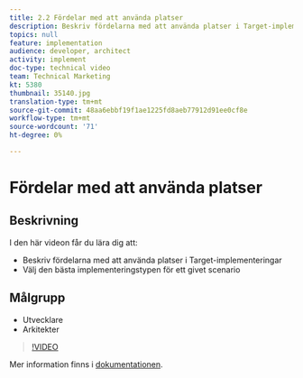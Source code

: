 ```yaml
---
title: 2.2 Fördelar med att använda platser
description: Beskriv fördelarna med att använda platser i Target-implementeringar, välj den bästa implementeringstypen för ett givet scenario
topics: null
feature: implementation
audience: developer, architect
activity: implement
doc-type: technical video
team: Technical Marketing
kt: 5380
thumbnail: 35140.jpg
translation-type: tm+mt
source-git-commit: 48aa6ebbf19f1ae1225fd8aeb77912d91ee0cf8e
workflow-type: tm+mt
source-wordcount: '71'
ht-degree: 0%

---
```



# Fördelar med att använda platser

## Beskrivning

I den här videon får du lära dig att:

* Beskriv fördelarna med att använda platser i Target-implementeringar
* Välj den bästa implementeringstypen för ett givet scenario

## Målgrupp

* Utvecklare
* Arkitekter

>[!VIDEO](https://video.tv.adobe.com/v/35140/?quality=12)

Mer information finns i [dokumentationen](https://docs.adobe.com/content/help/en/target/using/implement-target/implementing-target.html).
